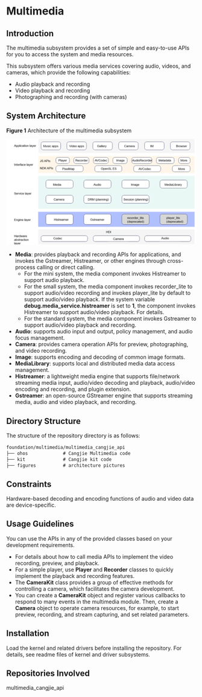 # Multimedia

## Introduction

The multimedia subsystem provides a set of simple and easy-to-use APIs for you to access the system and media resources.

This subsystem offers various media services covering audio, videos, and cameras, which provide the following capabilities:

-   Audio playback and recording
-   Video playback and recording
-   Photographing and recording \(with cameras\)

## System Architecture

**Figure 1** Architecture of the multimedia subsystem

![](figures/multimedia-architecture.png)

- **Media**: provides playback and recording APIs for applications, and invokes the Gstreamer, Histreamer, or other engines through cross-process calling or direct calling.
  - For the mini system, the media component invokes Histreamer to support audio playback.
  - For the small system, the media component invokes recorder_lite to support audio/video recording and invokes player_lite by default to support audio/video playback. If the system variable **debug.media_service.histreamer** is set to **1**, the component invokes Histreamer to support audio/video playback. For details.
  - For the standard system, the media component invokes Gstreamer to support audio/video playback and recording.
- **Audio**: supports audio input and output, policy management, and audio focus management.
- **Camera**: provides camera operation APIs for preview, photographing, and video recording.
- **Image**: supports encoding and decoding of common image formats.
- **MediaLibrary**: supports local and distributed media data access management.
- **Histreamer**: a lightweight media engine that supports file/network streaming media input, audio/video decoding and playback, audio/video encoding and recording, and plugin extension.
- **Gstreamer**: an open-source GStreamer engine that supports streaming media, audio and video playback, and recording.

## Directory Structure

The structure of the repository directory is as follows:

```
foundation/multimedia/multimedia_cangjie_api
├── ohos             # Cangjie Multimedia code
├── kit              # Cangjie kit code
├── figures          # architecture pictures
```

## Constraints

Hardware-based decoding and encoding functions of audio and video data are device-specific.

## Usage Guidelines

You can use the APIs in any of the provided classes based on your development requirements.

-   For details about how to call media APIs to implement the video recording, preview, and playback.
-   For a simple player, use  **Player**  and  **Recorder**  classes to quickly implement the playback and recording features.
-   The  **CameraKit**  class provides a group of effective methods for controlling a camera, which facilitates the camera development.
-   You can create a  **CameraKit**  object and register various callbacks to respond to many events in the multimedia module. Then, create a  **Camera**  object to operate camera resources, for example, to start preview, recording, and stream capturing, and set related parameters.

## Installation

Load the kernel and related drivers before installing the repository. For details, see readme files of kernel and driver subsystems.

## Repositories Involved

multimedia_cangjie_api